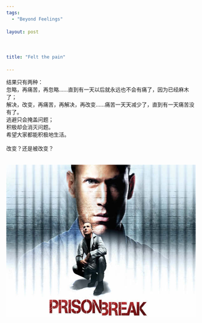 ```yaml
--- 
tags: 
  - "Beyond Feelings"

layout: post



title: "Felt the pain"

---
```

<div id="msgcns!5F971C000415D85F!489" class="bvMsg">
<div>结果只有两种：</div>
<div>忽略，再痛苦，再忽略......直到有一天以后就永远也不会有痛了，因为已经麻木了；</div>
<div>解决，改变，再痛苦，再解决，再改变......痛苦一天天减少了，直到有一天痛苦没有了。</div>
<div>逃避只会掩盖问题；</div>
<div>积极却会消灭问题。</div>
<div>希望大家都能积极地生活。</div>
<div> </div>
<div>改变？还是被改变？</div>
<div> </div>
<div> <img style="visibility:visible;width:600px;height:406px;" alt="" src="/assets/images/blog/2006-10-02-felt-the-pain-0.jpg">
</div>
</div>
